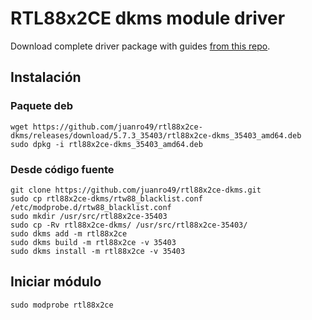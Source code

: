 # RTL88x2CE dkms module driver

Download complete driver package with guides [from this repo](https://github.com/XAIOThaifeng/realtek-linux/tree/master/RTL8822CE).

## Instalación
### Paquete deb
```
wget https://github.com/juanro49/rtl88x2ce-dkms/releases/download/5.7.3_35403/rtl88x2ce-dkms_35403_amd64.deb
sudo dpkg -i rtl88x2ce-dkms_35403_amd64.deb
```

### Desde código fuente
```
git clone https://github.com/juanro49/rtl88x2ce-dkms.git
sudo cp rtl88x2ce-dkms/rtw88_blacklist.conf /etc/modprobe.d/rtw88_blacklist.conf
sudo mkdir /usr/src/rtl88x2ce-35403
sudo cp -Rv rtl88x2ce-dkms/ /usr/src/rtl88x2ce-35403/
sudo dkms add -m rtl88x2ce
sudo dkms build -m rtl88x2ce -v 35403
sudo dkms install -m rtl88x2ce -v 35403
```

## Iniciar módulo

`sudo modprobe rtl88x2ce`
